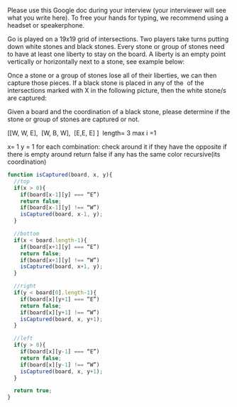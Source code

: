 Please use this Google doc during your interview (your interviewer will see what you write here).
To free your hands for typing, we recommend using a headset or speakerphone.

Go is played on a 19x19 grid of intersections. Two players take turns putting down white stones and black stones. Every stone or group of stones need to have at least one liberty to stay on the board. A liberty is an empty point vertically or horizontally next to a stone, see example below:

Once a stone or a group of stones lose all of their liberties, we can then capture those pieces. If a black stone is placed in any of the  of the intersections marked with X in the following picture, then the white stone/s are captured:

Given a board and the coordination of a black stone, please determine if the stone or group of stones are captured or not.

[[W, W, E],
 [W, B, W],
 [E,E, E] ]  length= 3 max i =1

x= 1 y = 1
for each combination:
check around it if they have the opposite
if there is empty around
return false
if any has the same color
recursive(its coordination)

```js
function isCaptured(board, x, y){
  //top
  if(x > 0){
    if(board[x-1][y] === “E”)
    return false;
    if(board[x-1][y] !== “W”)
    isCaptured(board, x-1, y);
  }

  //bottom
  if(x < board.length-1){
    if(board[x+1][y] === “E”)
    return false;
    if(board[x+1][y] !== “W”)
    isCaptured(board, x+1, y);
  }

  //right
  if(y < board[0].length-1){
    if(board[x][y+1] === “E”)
    return false;
    if(board[x][y+1] !== “W”)
    isCaptured(board, x, y+1);
  }

  //left
  if(y > 0){
    if(board[x][y-1] === “E”)
    return false;
    if(board[x][y-1] !== “W”)
    isCaptured(board, x, y+1);
  }

  return true;
}
```
